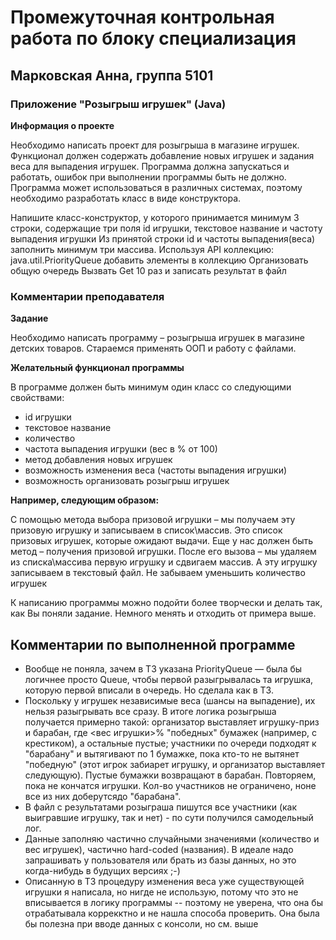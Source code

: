 # Промежуточная контрольная работа по блоку специализация 
## Марковская Анна, группа 5101

### Приложение "Розыгрыш игрушек" (Java)
**Информация о проекте**

Необходимо написать проект для розыгрыша в магазине игрушек. Функционал должен содержать добавление новых игрушек и задания веса для выпадения игрушек.
Программа должна запускаться и работать, ошибок при выполнении программы быть не должно. 
Программа может использоваться в различных системах, поэтому необходимо разработать класс в виде конструктора.

Напишите класс-конструктор, у которого принимается минимум 3 строки, содержащие три поля id игрушки, текстовое название и частоту выпадения игрушки
Из принятой строки id и частоты выпадения(веса) заполнить минимум три массива.
Используя API коллекцию: java.util.PriorityQueue добавить элементы в коллекцию
Организовать общую очередь
Вызвать Get 10 раз и записать результат в файл

### Комментарии преподавателя
**Задание**

Необходимо написать программу – розыгрыша игрушек в магазине детских товаров.
Стараемся применять ООП и работу с файлами.
 
**Желательный функционал программы**

В программе должен быть минимум один класс со следующими свойствами:
* id игрушки
* текстовое название
* количество
* частота выпадения игрушки (вес в % от 100) 
* метод добавления новых игрушек 
* возможность изменения веса (частоты выпадения игрушки)
* возможность организовать розыгрыш игрушек

**Например, следующим образом:**

С помощью метода выбора призовой игрушки – мы получаем эту призовую игрушку и записываем в список\массив.
Это список призовых игрушек, которые ожидают выдачи.
Еще у нас должен быть метод – получения призовой игрушки.
После его вызова – мы удаляем из списка\массива первую игрушку и сдвигаем массив. А эту игрушку записываем в текстовый файл.
Не забываем уменьшить количество игрушек

К написанию программы можно подойти более творчески и делать так, как Вы поняли задание. Немного менять и отходить от примера выше.

## Комментарии по выполненной программе
* Вообще не поняла, зачем в ТЗ указана PriorityQueue — была бы логичнее просто Queue, чтобы первой разыгрывалась та игрушка, которую первой вписали в очередь. Но сделала как в ТЗ.
* Поскольку у игрушек независимые веса (шансы на выпадение), их нельзя разыгрывать все сразу. В итоге логика розыгрыша получается примерно такой: организатор выставляет игрушку-приз и барабан, где <вес игрушки>% "победных" бумажек (например, с крестиком), а остальные пустые; участники по очереди подходят к "барабану" и вытягивают по 1 бумажке, пока кто-то не вытянет "победную" (этот игрок забиарет игрушку, и организатор выставляет следующую). Пустые бумажки возвращают в барабан. Повторяем, пока не кончатся игрушки. Кол-во участников не ограничено, ноне все из них доберутсядо "барабана".
* В файл с результатами розыграша пишутся все участники (как выигравшие игрушку, так и нет) - по сути получился самодельный лог.
* Данные заполняю частично случайными значениями (количество и вес игрушек), частично hard-coded (названия). В идеале надо запрашивать у пользователя или брать из базы данных, но это когда-нибудь в будущих версиях ;-)
* Описанную в ТЗ процедуру изменения веса уже существующей игрушки я написала, но нигде не использую, потому что это не вписывается в логику программы -- поэтому не уверена, что она бы отрабатывала коррекктно и не нашла способа проверить. Она была бы полезна при вводе данных с консоли, но см. выше